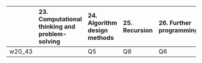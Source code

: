 |        | 23. Computational thinking and problem-solving | 24. Algorithm design methods | 25. Recursion | 26. Further programming | 27. Object-oriented programming(OOP) | 28. Low level programming | 29. Declarative programming | 30. Software development |
|:-------|:-----------------------------------------------|:-----------------------------|:--------------|:------------------------|:-------------------------------------|:--------------------------|:----------------------------|:-------------------------|
| w20_43 |                                                | Q5                           | Q8            | Q6                      | Q3                                   | Q7                        | Q4                          | Q1, Q2                   |


